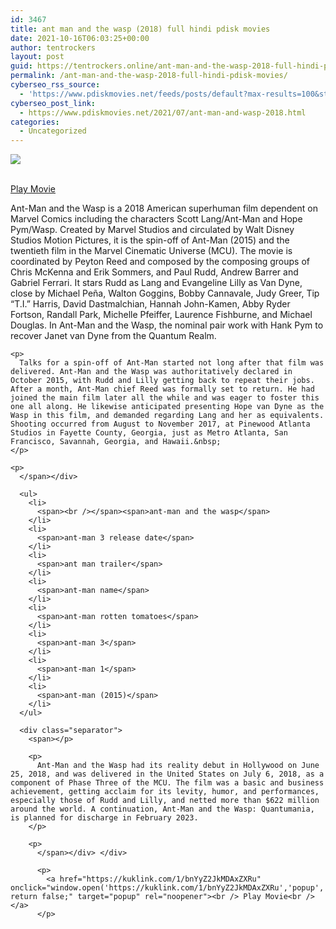 ```yaml
---
id: 3467
title: ant man and the wasp (2018) full hindi pdisk movies
date: 2021-10-16T06:03:25+00:00
author: tentrockers
layout: post
guid: https://tentrockers.online/ant-man-and-the-wasp-2018-full-hindi-pdisk-movies/
permalink: /ant-man-and-the-wasp-2018-full-hindi-pdisk-movies/
cyberseo_rss_source:
  - 'https://www.pdiskmovies.net/feeds/posts/default?max-results=100&start-index=1201'
cyberseo_post_link:
  - https://www.pdiskmovies.net/2021/07/ant-man-and-wasp-2018.html
categories:
  - Uncategorized
---
```

<div>
  <img src="https://1.bp.blogspot.com/-B-zLh2XPp_c/YO1FWtBhkfI/AAAAAAAAY00/0gvvJfFUh4MnJHEjja3va1oSmKQBFZpZQCLcBGAsYHQ/w640-h360/ant%2Bman%2Bfull%2Bmovie.jpg" class="ff-og-image-inserted" />
</div>

<a href="https://kuklink.com/1/bnYyZ2JkMDAxZXRu" onclick="window.open('https://kuklink.com/1/bnYyZ2JkMDAxZXRu','popup','width=600,height=600'); return false;" target="popup" rel="noopener"><br /> Play Movie<br /> </a>

<div>
  <div class="separator">
    <span>Ant-Man and the Wasp is a 2018 American superhuman film dependent on Marvel Comics including the characters Scott Lang/Ant-Man and Hope Pym/Wasp. Created by Marvel Studios and circulated by Walt Disney Studios Motion Pictures, it is the spin-off of Ant-Man (2015) and the twentieth film in the Marvel Cinematic Universe (MCU). The movie is coordinated by Peyton Reed and composed by the composing groups of Chris McKenna and Erik Sommers, and Paul Rudd, Andrew Barrer and Gabriel Ferrari. It stars Rudd as Lang and Evangeline Lilly as Van Dyne, close by Michael Peña, Walton Goggins, Bobby Cannavale, Judy Greer, Tip &#8220;T.I.&#8221; Harris, David Dastmalchian, Hannah John-Kamen, Abby Ryder Fortson, Randall Park, Michelle Pfeiffer, Laurence Fishburne, and Michael Douglas. In Ant-Man and the Wasp, the nominal pair work with Hank Pym to recover Janet van Dyne from the Quantum Realm. </p> 
    
    <p>
      Talks for a spin-off of Ant-Man started not long after that film was delivered. Ant-Man and the Wasp was authoritatively declared in October 2015, with Rudd and Lilly getting back to repeat their jobs. After a month, Ant-Man chief Reed was formally set to return. He had joined the main film later all the while and was eager to foster this one all along. He likewise anticipated presenting Hope van Dyne as the Wasp in this film, and demanded regarding Lang and her as equivalents. Shooting occurred from August to November 2017, at Pinewood Atlanta Studios in Fayette County, Georgia, just as Metro Atlanta, San Francisco, Savannah, Georgia, and Hawaii.&nbsp;
    </p>
    
    <p>
      </span></div> 
      
      <ul>
        <li>
          <span><br /></span><span>ant-man and the wasp</span>
        </li>
        <li>
          <span>ant-man 3 release date</span>
        </li>
        <li>
          <span>ant man trailer</span>
        </li>
        <li>
          <span>ant-man name</span>
        </li>
        <li>
          <span>ant-man rotten tomatoes</span>
        </li>
        <li>
          <span>ant-man 3</span>
        </li>
        <li>
          <span>ant-man 1</span>
        </li>
        <li>
          <span>ant-man (2015)</span>
        </li>
      </ul>
      
      <div class="separator">
        <span></p> 
        
        <p>
          Ant-Man and the Wasp had its reality debut in Hollywood on June 25, 2018, and was delivered in the United States on July 6, 2018, as a component of Phase Three of the MCU. The film was a basic and business achievement, getting acclaim for its levity, humor, and performances, especially those of Rudd and Lilly, and netted more than $622 million around the world. A continuation, Ant-Man and the Wasp: Quantumania, is planned for discharge in February 2023.
        </p>
        
        <p>
          </span></div> </div> 
          
          <p>
            <a href="https://kuklink.com/1/bnYyZ2JkMDAxZXRu" onclick="window.open('https://kuklink.com/1/bnYyZ2JkMDAxZXRu','popup','width=600,height=600'); return false;" target="popup" rel="noopener"><br /> Play Movie<br /> </a>
          </p>